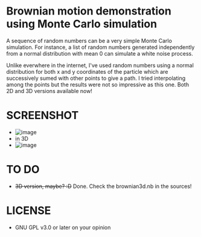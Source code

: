 # Brownian motion demonstration using Monte Carlo simulation
A sequence of random numbers can be a very simple Monte Carlo simulation. For instance, a list of random numbers generated independently from a normal distribution with mean 0 can simulate a white noise process.

Unlike everwhere in the internet, I've used random numbers using a normal distribution for both x and y coordinates of the particle which are successively sumed with other points to give a path. I tried interpolating among the points but the results were not so impressive as this one. Both 2D and 3D versions available now!

# SCREENSHOT
  - ![image](http://i.imgur.com/mHG5TVW.gif)
  - in 3D 
  - ![image](http://i.imgur.com/Ohjb1Tt.png)
  
# TO DO
  - ~~3D version, maybe? :D~~ Done. Check the brownian3d.nb in the sources!
  
# LICENSE
  - GNU GPL v3.0 or later on your opinion
 
